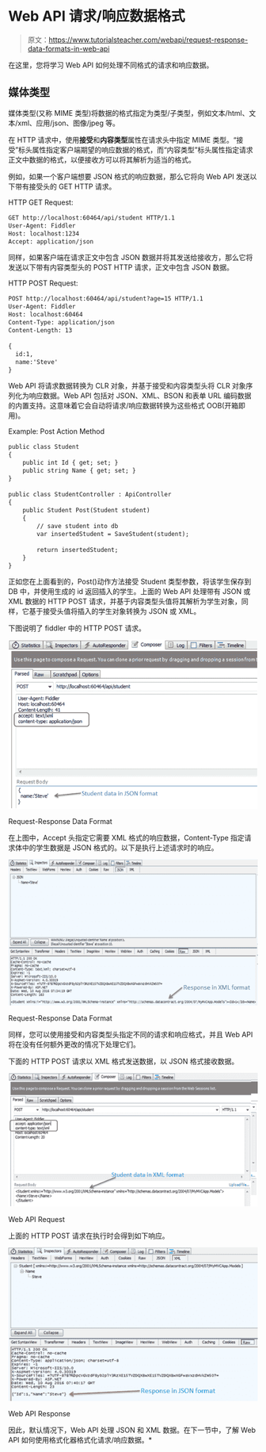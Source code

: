 # Web API 请求/响应数据格式

> 原文：<https://www.tutorialsteacher.com/webapi/request-response-data-formats-in-web-api>

在这里，您将学习 Web API 如何处理不同格式的请求和响应数据。

## 媒体类型

媒体类型(又称 MIME 类型)将数据的格式指定为类型/子类型，例如文本/html、文本/xml、应用/json、图像/jpeg 等。

在 HTTP 请求中，使用**接受**和**内容类型**属性在请求头中指定 MIME 类型。“接受”标头属性指定客户端期望的响应数据的格式，而“内容类型”标头属性指定请求正文中数据的格式，以便接收方可以将其解析为适当的格式。

例如，如果一个客户端想要 JSON 格式的响应数据，那么它将向 Web API 发送以下带有接受头的 GET HTTP 请求。

HTTP GET Request:

```
GET http://localhost:60464/api/student HTTP/1.1
User-Agent: Fiddler
Host: localhost:1234
Accept: application/json

```

同样，如果客户端在请求正文中包含 JSON 数据并将其发送给接收方，那么它将发送以下带有内容类型头的 POST HTTP 请求，正文中包含 JSON 数据。

HTTP POST Request:

```
POST http://localhost:60464/api/student?age=15 HTTP/1.1
User-Agent: Fiddler
Host: localhost:60464
Content-Type: application/json
Content-Length: 13

{
  id:1,
  name:'Steve'
}

```

Web API 将请求数据转换为 CLR 对象，并基于接受和内容类型头将 CLR 对象序列化为响应数据。Web API 包括对 JSON、XML、BSON 和表单 URL 编码数据的内置支持。这意味着它会自动将请求/响应数据转换为这些格式 OOB(开箱即用)。

Example: Post Action Method 

```
public class Student
{
    public int Id { get; set; }
    public string Name { get; set; }
}

public class StudentController : ApiController
{
    public Student Post(Student student)
    {
        // save student into db
        var insertedStudent = SaveStudent(student);

        return insertedStudent;
    }
} 
```

正如您在上面看到的，Post()动作方法接受 Student 类型参数，将该学生保存到 DB 中，并使用生成的 id 返回插入的学生。上面的 Web API 处理带有 JSON 或 XML 数据的 HTTP POST 请求，并基于内容类型头值将其解析为学生对象，同样，它基于接受头值将插入的学生对象转换为 JSON 或 XML。

下图说明了 fiddler 中的 HTTP POST 请求。

[![](img/af817460fac4f8dfe27ca8902e7de42a.png)](../../Content/images/webapi/webapi-req-response1.png)

Request-Response Data Format



在上图中，Accept 头指定它需要 XML 格式的响应数据，Content-Type 指定请求体中的学生数据是 JSON 格式的。以下是执行上述请求时的响应。

[![](img/2c516289ed7b26597500049abf51baa7.png)](../../Content/images/webapi/webapi-req-response2.png)

Request-Response Data Format



同样，您可以使用接受和内容类型头指定不同的请求和响应格式，并且 Web API 将在没有任何额外更改的情况下处理它们。

下面的 HTTP POST 请求以 XML 格式发送数据，以 JSON 格式接收数据。

[![](img/a1d20d6e5786d387bc3b0283ade91428.png)](../../Content/images/webapi/fiddler-req2.png)

Web API Request



上面的 HTTP POST 请求在执行时会得到如下响应。

[![](img/92b1505cf941421f34b1e4a5b7e68513.png)](../../Content/images/webapi/fiddler-response2.png)

Web API Response



因此，默认情况下，Web API 处理 JSON 和 XML 数据。在下一节中，了解 Web API 如何使用格式化器格式化请求/响应数据。*